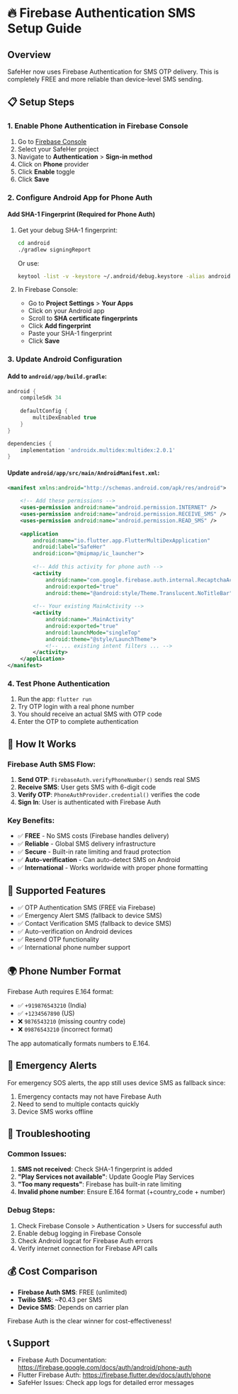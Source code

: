 # 🔥 Firebase Authentication SMS Setup Guide

## Overview
SafeHer now uses Firebase Authentication for SMS OTP delivery. This is completely FREE and more reliable than device-level SMS sending.

## 📋 Setup Steps

### 1. Enable Phone Authentication in Firebase Console
1. Go to [Firebase Console](https://console.firebase.google.com/)
2. Select your SafeHer project
3. Navigate to **Authentication** > **Sign-in method**
4. Click on **Phone** provider
5. Click **Enable** toggle
6. Click **Save**

### 2. Configure Android App for Phone Auth

#### Add SHA-1 Fingerprint (Required for Phone Auth)
1. Get your debug SHA-1 fingerprint:
   ```bash
   cd android
   ./gradlew signingReport
   ```
   Or use:
   ```bash
   keytool -list -v -keystore ~/.android/debug.keystore -alias androiddebugkey -storepass android -keypass android
   ```

2. In Firebase Console:
   - Go to **Project Settings** > **Your Apps**
   - Click on your Android app
   - Scroll to **SHA certificate fingerprints**
   - Click **Add fingerprint**
   - Paste your SHA-1 fingerprint
   - Click **Save**

### 3. Update Android Configuration

#### Add to `android/app/build.gradle`:
```gradle
android {
    compileSdk 34
    
    defaultConfig {
        multiDexEnabled true
    }
}

dependencies {
    implementation 'androidx.multidex:multidex:2.0.1'
}
```

#### Update `android/app/src/main/AndroidManifest.xml`:
```xml
<manifest xmlns:android="http://schemas.android.com/apk/res/android">
    
    <!-- Add these permissions -->
    <uses-permission android:name="android.permission.INTERNET" />
    <uses-permission android:name="android.permission.RECEIVE_SMS" />
    <uses-permission android:name="android.permission.READ_SMS" />
    
    <application
        android:name="io.flutter.app.FlutterMultiDexApplication"
        android:label="SafeHer"
        android:icon="@mipmap/ic_launcher">
        
        <!-- Add this activity for phone auth -->
        <activity
            android:name="com.google.firebase.auth.internal.RecaptchaActivity"
            android:exported="true"
            android:theme="@android:style/Theme.Translucent.NoTitleBar" />
            
        <!-- Your existing MainActivity -->
        <activity
            android:name=".MainActivity"
            android:exported="true"
            android:launchMode="singleTop"
            android:theme="@style/LaunchTheme">
            <!-- ... existing intent filters ... -->
        </activity>
    </application>
</manifest>
```

### 4. Test Phone Authentication
1. Run the app: `flutter run`
2. Try OTP login with a real phone number
3. You should receive an actual SMS with OTP code
4. Enter the OTP to complete authentication

## 🔧 How It Works

### Firebase Auth SMS Flow:
1. **Send OTP**: `FirebaseAuth.verifyPhoneNumber()` sends real SMS
2. **Receive SMS**: User gets SMS with 6-digit code
3. **Verify OTP**: `PhoneAuthProvider.credential()` verifies the code
4. **Sign In**: User is authenticated with Firebase Auth

### Key Benefits:
- ✅ **FREE** - No SMS costs (Firebase handles delivery)
- ✅ **Reliable** - Global SMS delivery infrastructure
- ✅ **Secure** - Built-in rate limiting and fraud protection
- ✅ **Auto-verification** - Can auto-detect SMS on Android
- ✅ **International** - Works worldwide with proper phone formatting

## 📱 Supported Features
- ✅ OTP Authentication SMS (FREE via Firebase)
- ✅ Emergency Alert SMS (fallback to device SMS)
- ✅ Contact Verification SMS (fallback to device SMS)
- ✅ Auto-verification on Android devices
- ✅ Resend OTP functionality
- ✅ International phone number support

## 🌍 Phone Number Format
Firebase Auth requires E.164 format:
- ✅ `+919876543210` (India)
- ✅ `+1234567890` (US)
- ❌ `9876543210` (missing country code)
- ❌ `09876543210` (incorrect format)

The app automatically formats numbers to E.164.

## 🚨 Emergency Alerts
For emergency SOS alerts, the app still uses device SMS as fallback since:
1. Emergency contacts may not have Firebase Auth
2. Need to send to multiple contacts quickly
3. Device SMS works offline

## 🔧 Troubleshooting

### Common Issues:
1. **SMS not received**: Check SHA-1 fingerprint is added
2. **"Play Services not available"**: Update Google Play Services
3. **"Too many requests"**: Firebase has built-in rate limiting
4. **Invalid phone number**: Ensure E.164 format (+country_code + number)

### Debug Steps:
1. Check Firebase Console > Authentication > Users for successful auth
2. Enable debug logging in Firebase Console
3. Check Android logcat for Firebase Auth errors
4. Verify internet connection for Firebase API calls

## 💰 Cost Comparison
- **Firebase Auth SMS**: FREE (unlimited)
- **Twilio SMS**: ~₹0.43 per SMS
- **Device SMS**: Depends on carrier plan

Firebase Auth is the clear winner for cost-effectiveness!

## 📞 Support
- Firebase Auth Documentation: https://firebase.google.com/docs/auth/android/phone-auth
- Flutter Firebase Auth: https://firebase.flutter.dev/docs/auth/phone
- SafeHer Issues: Check app logs for detailed error messages
